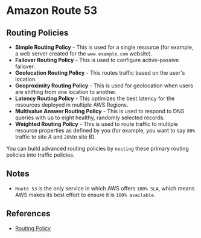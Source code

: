 # Amazon Route 53

## Routing Policies

- **Simple Routing Policy** - This is used for a single resource (for example, a web server created for the `www.example.com` website).
- **Failover Routing Policy** - This is used to configure active-passive failover.
- **Geolocation Routing Policy** - This routes traffic based on the user's location.
- **Geoproximity Routing Policy** - This is used for geolocation when users are shifting from one location to another.
- **Latency Routing Policy** - This optimizes the best latency for the resources deployed in multiple AWS Regions.
- **Multivalue Answer Routing Policy** - This is used to respond to DNS queries with up to eight healthy, randomly selected records.
- **Weighted Routing Policy** - This is used to route traffic to multiple resource properties as defined by you (for example, you want to say `80%` traffic to site A and `20%`to site B).

You can build advanced routing policies by `nesting` these primary routing policies into traffic policies.

## Notes

- `Route 53` is the only service in which AWS offers `100% SLA`, which means AWS makes its best effort to ensure it is `100% available`.

## References

- [Routing Policy](https://docs.aws.amazon.com/Route53/latest/DeveloperGuide/routing-policy.html)
